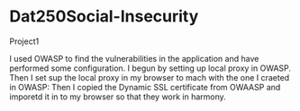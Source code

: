# Dat250Social-Insecurity
Project1

I used OWASP to find the vulnerabilities in the application and have performed some configuration.
I begun by setting up local proxy in OWASP.
Then I set sup the local proxy in my browser to mach with the one I craeted in OWASP:
Then I copied the Dynamic SSL certificate from OWAASP and imporetd it in to my browser so that they work in harmony.

